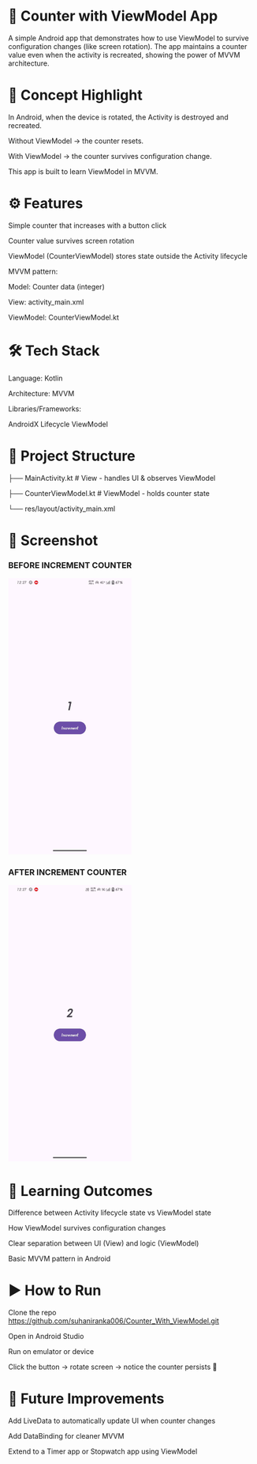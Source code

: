 # 🔢 Counter with ViewModel App

A simple Android app that demonstrates how to use ViewModel to survive configuration changes (like screen rotation).
The app maintains a counter value even when the activity is recreated, showing the power of MVVM architecture.

# 📖 Concept Highlight

In Android, when the device is rotated, the Activity is destroyed and recreated.

Without ViewModel → the counter resets.

With ViewModel → the counter survives configuration change.

This app is built to learn ViewModel in MVVM.

# ⚙️ Features

Simple counter that increases with a button click

Counter value survives screen rotation

ViewModel (CounterViewModel) stores state outside the Activity lifecycle

MVVM pattern:

Model: Counter data (integer)

View: activity_main.xml

ViewModel: CounterViewModel.kt

# 🛠️ Tech Stack

Language: Kotlin

Architecture: MVVM

Libraries/Frameworks:

AndroidX Lifecycle ViewModel

# 📂 Project Structure

├── MainActivity.kt        # View - handles UI & observes ViewModel

├── CounterViewModel.kt    # ViewModel - holds counter state

└── res/layout/activity_main.xml

# 📸 Screenshot 

### BEFORE INCREMENT COUNTER
<img src="screenshots/counter_with_viewmodel_output1.jpg" alt="INITIAL" width="250"/>

### AFTER INCREMENT COUNTER
<img src="screenshots/counter_with_viewmodel_output2.jpg" alt="AFTER CHANGES" width="250"/>

	
# 🚀 Learning Outcomes

Difference between Activity lifecycle state vs ViewModel state

How ViewModel survives configuration changes

Clear separation between UI (View) and logic (ViewModel)

Basic MVVM pattern in Android

# ▶️ How to Run

Clone the repo   https://github.com/suhaniranka006/Counter_With_ViewModel.git

Open in Android Studio

Run on emulator or device

Click the button → rotate screen → notice the counter persists 🎉

# 🙌 Future Improvements

Add LiveData to automatically update UI when counter changes

Add DataBinding for cleaner MVVM

Extend to a Timer app or Stopwatch app using ViewModel
